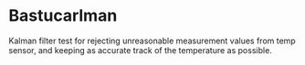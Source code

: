# Bastucarlman

Kalman filter test for rejecting unreasonable measurement values from temp sensor, and keeping as accurate track of the
temperature as possible.

